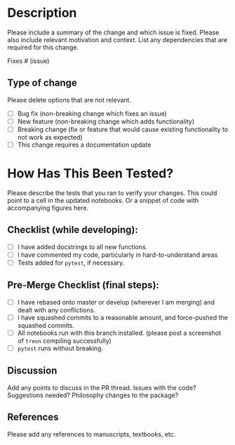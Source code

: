 # Description

Please include a summary of the change and which issue is fixed. Please also include relevant motivation and context. List any dependencies that are required for this change.

Fixes # (issue)

## Type of change

Please delete options that are not relevant.

- [ ] Bug fix (non-breaking change which fixes an issue)
- [ ] New feature (non-breaking change which adds functionality)
- [ ] Breaking change (fix or feature that would cause existing functionality to not work as expected)
- [ ] This change requires a documentation update

# How Has This Been Tested?

Please describe the tests that you ran to verify your changes. This could point to a cell in the updated notebooks. Or a snippet of code with accompanying figures here.

## Checklist (while developing):

- [ ] I have added docstrings to all new functions.
- [ ] I have commented my code, particularly in hard-to-understand areas
- [ ] Tests added for `pytest`, if necessary.

## Pre-Merge Checklist (final steps):

- [ ] I have rebased onto master or develop (wherever I am merging) and dealt with any conflictions.
- [ ] I have squashed commits to a reasonable amount, and force-pushed the squashed commits.
- [ ] All notebooks run with this branch installed. (please post a screenshot of `treon` compiling successfully)
- [ ] `pytest` runs without breaking.

## Discussion

Add any points to discuss in the PR thread. Issues with the code? Suggestions needed? Philosophy changes to the package?

## References

Please add any references to manuscripts, textbooks, etc.
